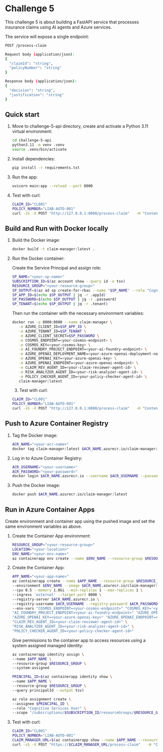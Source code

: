 # Challenge 5 

This challenge 5 is about building a FastAPI service that processes insurance claims using AI agents and Azure services.

The service will expose a single endpoint:

```bash
POST /process-claim

Request body (application/json):
{
  "claimId": "string",
  "policyNumber": "string"
}

Response body (application/json):
{
  "decision": "string",
  "justification": "string"
}
```

## Quick start

1. Move to challenge-5-api directory, create and activate a Python 3.11 virtual environment:

   ```bash
   cd challenge-5-api
   python3.11 -m venv .venv
   source .venv/bin/activate
   ```

2. Install dependencies:

   ```bash
   pip install -r requirements.txt
   ```

3. Run the app:

   ```bash
   uvicorn main:app --reload --port 8000
   ```

4. Test with curl:

   ```bash
   CLAIM_ID="CL001"
   POLICY_NUMBER="LIAB-AUTO-001"
   curl -sS -X POST "http://127.0.0.1:8000/process-claim"   -H "Content-Type: application/json"   -d "{\"claimId\":\"$CLAIM_ID\",\"policyNumber\":\"$POLICY_NUMBER\"}" | jq
   ```

## Build and Run with Docker locally

1. Build the Docker image:

   ```bash
   docker build -t claim-manager:latest .
   ```

2. Run the Docker container:

   Create the Service Principal and assign role:

   ```bash
   SP_NAME="<your-sp-name>"
   SUBSCRIPTION_ID=$(az account show --query id -o tsv)
   RESOURCE_GROUP="<your-resource-group>"
   SP_OUTPUT=$(az ad sp create-for-rbac --name "$SP_NAME" --role "Cognitive Services User" --scopes "/subscriptions/$SUBSCRIPTION_ID/resourceGroups/$RESOURCE_GROUP" 2>/dev/null || echo "Service principal might already exist")
   SP_APP_ID=$(echo $SP_OUTPUT | jq -r .appId)
   SP_PASSWORD=$(echo $SP_OUTPUT | jq -r .password)
   SP_TENANT=$(echo $SP_OUTPUT | jq -r .tenant)
   ```

   Then run the container with the necessary environment variables:

   ```bash
   docker run -p 8000:8000 --name claim-manager \
      -e AZURE_CLIENT_ID=$SP_APP_ID \
      -e AZURE_TENANT_ID=$SP_TENANT \
      -e AZURE_CLIENT_SECRET=$SP_PASSWORD \
      -e COSMOS_ENDPOINT=<your-cosmos-endpoint> \
      -e COSMOS_KEY=<your-cosmos-key> \
      -e AI_FOUNDRY_PROJECT_ENDPOINT=<your-ai-foundry-endpoint> \
      -e AZURE_OPENAI_DEPLOYMENT_NAME=<your-azure-openai-deployment-name> \
      -e AZURE_OPENAI_KEY=<your-azure-openai-key> \
      -e AZURE_OPENAI_ENDPOINT=<your-azure-openai-endpoint> \
      -e CLAIM_REV_AGENT_ID=<your-claim-reviewer-agent-id> \
      -e RISK_ANALYZER_AGENT_ID=<your-risk-analyzer-agent-id> \
      -e POLICY_CHECKER_AGENT_ID=<your-policy-checker-agent-id> \
      claim-manager:latest
   ```

   3. Test with curl:

   ```bash
   CLAIM_ID="CL001"
   POLICY_NUMBER="LIAB-AUTO-001"
   curl -sS -X POST "http://127.0.0.1:8000/process-claim"   -H "Content-Type: application/json"   -d "{\"claimId\":\"$CLAIM_ID\",\"policyNumber\":\"$POLICY_NUMBER\"}" | jq
   ```

## Push to Azure Container Registry

1. Tag the Docker image:

   ```bash
   ACR_NAME="<your-acr-name>"
   docker tag claim-manager:latest $ACR_NAME.azurecr.io/claim-manager:latest
   ```

2. Log in to Azure Container Registry:

   ```bash
   ACR_USERNAME="<your-username>"
   ACR_PASSWORD="<your-password>"
   docker login $ACR_NAME.azurecr.io --username $ACR_USERNAME --password $ACR_PASSWORD
   ```

3. Push the Docker image:

   ```bash
   docker push $ACR_NAME.azurecr.io/claim-manager:latest
   ```

## Run in Azure Container Apps


Create environment and container app using the pushed image and set the same environment variables as above.

1. Create the Container App environment:

   ```bash
   RESOURCE_GROUP="<your-resource-group>"
   LOCATION="<your-location>"
   ENV_NAME="<your-env-name>"
   az containerapp env create --name $ENV_NAME --resource-group $RESOURCE_GROUP --location $LOCATION
   ```

2. Create the Container App:

   ```bash
   APP_NAME="<your-app-name>"
   az containerapp create --name $APP_NAME --resource-group $RESOURCE_GROUP \
   --environment $ENV_NAME --image $ACR_NAME.azurecr.io/claim-manager:latest \
   --cpu 0.5 --memory 1.0Gi --min-replicas 1 --max-replicas 1 \
   --ingress 'external' --target-port 8000 \
   --registry-server $ACR_NAME.azurecr.io \
   --registry-username $ACR_USERNAME --registry-password $ACR_PASSWORD \
   --env-vars "COSMOS_ENDPOINT=<your-cosmos-endpoint>" "COSMOS_KEY='<your-cosmos-key>'" \
   "AI_FOUNDRY_PROJECT_ENDPOINT=<your-ai-foundry-endpoint>" "AZURE_OPENAI_DEPLOYMENT_NAME=<your-azure-openai-deployment-name>" \
   "AZURE_OPENAI_KEY=<your-azure-openai-key>" "AZURE_OPENAI_ENDPOINT=<your-azure-openai-endpoint>" \
   "CLAIM_REV_AGENT_ID=<your-claim-reviewer-agent-id>" \
   "RISK_ANALYZER_AGENT_ID=<your-risk-analyzer-agent-id>" \
   "POLICY_CHECKER_AGENT_ID=<your-policy-checker-agent-id>" 
   ```

   Give permissions to the container app to access resources using a system assigned managed identity:

   ```bash
   az containerapp identity assign \
   --name $APP_NAME \
   --resource-group $RESOURCE_GROUP \
   --system-assigned

   PRINCIPAL_ID=$(az containerapp identity show \
   --name $APP_NAME \
   --resource-group $RESOURCE_GROUP \
   --query principalId --output tsv)

   az role assignment create \
   --assignee $PRINCIPAL_ID \
   --role "Cognitive Services User" \
   --scope "/subscriptions/$SUBSCRIPTION_ID/resourceGroups/$RESOURCE_GROUP"
   ```


3. Test with curl:

   ```bash
   CLAIM_ID="CL001"
   POLICY_NUMBER="LIAB-AUTO-001"
   CLAIM_MANAGER_URL=$(az containerapp show --name $APP_NAME --resource-group $RESOURCE_GROUP --query properties.configuration.ingress.fqdn -o tsv)
   curl -sS -X POST "https://$CLAIM_MANAGER_URL/process-claim"   -H "Content-Type: application/json"   -d "{\"claimId\":\"$CLAIM_ID\",\"policyNumber\":\"$POLICY_NUMBER\"}" | jq
   ```